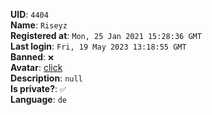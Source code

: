 **UID**: `4404`  
**Name**: `Riseyz`  
**Registered at**: `Mon, 25 Jan 2021 15:28:36 GMT`  
**Last login**: `Fri, 19 May 2023 13:18:55 GMT`  
**Banned**: `❌`  
**Avatar**: [click](/avatars/6542aaeb-61b5-4b4b-8a25-5da37cc81115.png)  
**Description**: ```null```  
**Is private?**: `✅`  
**Language**: `de`